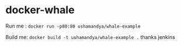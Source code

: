 # docker-whale

Run me : `docker run -p80:80 ushamandya/whale-example`

Build me: `docker build -t ushamandya/whale-example .`
thanks
jenkins
